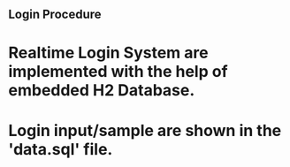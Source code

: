 ## Login Procedure
# Realtime Login System are implemented with the help of embedded H2 Database.
# Login input/sample are shown in the 'data.sql' file.
